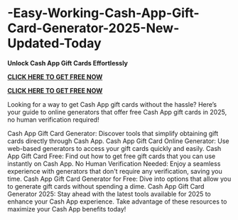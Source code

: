 # -Easy-Working-Cash-App-Gift-Card-Generator-2025-New-Updated-Today

**Unlock Cash App Gift Cards Effortlessly**

**[CLICK HERE TO GET FREE NOW](https://toree.xyz/all-gift-card/)**

**[CLICK HERE TO GET FREE NOW](https://toree.xyz/all-gift-card/)**

Looking for a way to get Cash App gift cards without the hassle? Here’s your guide to online generators that offer free Cash App gift cards in 2025, no human verification required!

Cash App Gift Card Generator: Discover tools that simplify obtaining gift cards directly through Cash App.
Cash App Gift Card Online Generator: Use web-based generators to access your gift cards quickly and easily.
Cash App Gift Card Free: Find out how to get free gift cards that you can use instantly on Cash App.
No Human Verification Needed: Enjoy a seamless experience with generators that don't require any verification, saving you time.
Cash App Gift Card Generator for Free: Dive into options that allow you to generate gift cards without spending a dime.
Cash App Gift Card Generator 2025: Stay ahead with the latest tools available for 2025 to enhance your Cash App experience.
Take advantage of these resources to maximize your Cash App benefits today!

